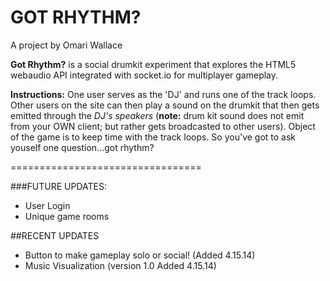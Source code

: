 # GOT RHYTHM?

A project by Omari Wallace

**Got Rhythm?** is a social drumkit experiment that explores the HTML5 webaudio API integrated with socket.io for multiplayer gameplay.

**Instructions:** One user serves as the 'DJ' and runs one of the track loops.  Other users on the site can then play a sound on the drumkit that then gets emitted through the _DJ's speakers_ (**note:** drum kit sound does not emit from your OWN client; but rather gets broadcasted to other users). Object of the game is to keep time with the track loops. So you've got to ask youself one question...got rhythm?

=================================


###FUTURE UPDATES:
- User Login
- Unique game rooms

##RECENT UPDATES
- Button to make gameplay solo or social! (Added 4.15.14)
- Music Visualization (version 1.0 Added 4.15.14)
